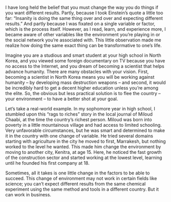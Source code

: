 I have long held the belief that you must change the way you do things if you want different results. Partly, because I took Einstein’s quote a little too far: “Insanity is doing the same thing over and over and expecting different results.” And partly because I was fixated on a single variable or factor, which is the process itself. However, as I read, learn, and experience more, I became aware of other variables like the environment you’re playing in or the social network you’re associated with. This little observation made me realize how doing the same exact thing can be transformative to one’s life.

Imagine you are a studious and smart student at your high school in North Korea, and you viewed some foreign documentary on TV because you have no access to the Internet, and you dream of becoming a scientist that helps advance humanity. There are many obstacles with your vision. First, becoming a scientist in North Korea means you will be working against humanity – by developing mass destruction weapons – and second, it would be incredibly hard to get a decent higher education unless you’re among the elite. So, the obvious but less practical solution is to flee the country – your environment – to have a better shot at your goal.

Let’s take a real-world example. In my sophomore year in high school, I stumbled upon this “rags to riches” story in the local journal of Miloud Chaabi, at the time the country’s richest person. Miloud was born into poverty in a little mountainous village and had access to limited schooling. Very unfavorable circumstances, but he was smart and determined to make it in the country with one change of variable. He tried several domains starting with agriculture in the city he moved to first, Marrakesh, but nothing worked to the level he wanted. This made him change the environment by moving to another city, Kenitra, at age 15. Here, he noticed the fast growth of the construction sector and started working at the lowest level, learning until he founded his first company at 18.

Sometimes, all it takes is one little change in the factors to be able to succeed. This change of environment may not work in certain fields like science; you can’t expect different results from the same chemical experiment using the same method and tools in a different country. But it can work in business.
